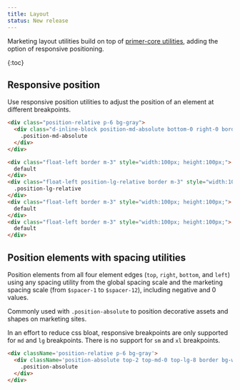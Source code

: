 ```yaml
---
title: Layout
status: New release
---
```


Marketing layout utilities build on top of [primer-core utilities](../../utilities/layout/#position), adding the option of responsive positioning.

{:toc}

## Responsive position

Use responsive position utilities to adjust the position of an element at different breakpoints.

```html
<div class="position-relative p-6 bg-gray">
  <div class="d-inline-block position-md-absolute bottom-0 right-0 border bg-white p-2">
    .position-md-absolute
  </div>
</div>

<div class="float-left border m-3" style="width:100px; height:100px;">
  default
</div>
<div class="float-left position-lg-relative border m-3" style="width:100px; height:100px; top:12px; left:12px;">
  .position-lg-relative
</div>
<div class="float-left border m-3" style="width:100px; height:100px;">
  default
</div>
<div class="float-left border m-3" style="width:100px; height:100px;">
  default
</div>
```

## Position elements with spacing utilities

Position elements from all four element edges (`top`, `right`, `bottom`, and `left`) using any spacing utility from the global spacing scale and the marketing spacing scale (from `$spacer-1` to `$spacer-12`), including negative and 0 values.

Commonly used with `.position-absolute` to position decorative assets and shapes on marketing sites.

In an effort to reduce css bloat, responsive breakpoints are only supported for `md` and `lg` breakpoints. There is no support for `sm` and `xl` breakpoints.

```html
<div className='position-relative p-6 bg-gray'>
  <div className='position-absolute top-2 top-md-0 top-lg-8 border bg-white p-2'>
    .position-absolute
  </div>
</div>
```
